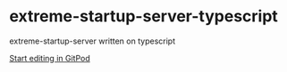 # extreme-startup-server-typescript

extreme-startup-server written on typescript

[Start editing in GitPod](https://gitpod.io/#https://github.com/kucherenko/extreme-startup-server-typescript)